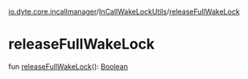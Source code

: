[io.dyte.core.incallmanager](../index.md)/[InCallWakeLockUtils](index.md)/[releaseFullWakeLock](release-full-wake-lock.md)

# releaseFullWakeLock


fun [releaseFullWakeLock](release-full-wake-lock.md)(): [Boolean](https://kotlinlang.org/api/latest/jvm/stdlib/kotlin/-boolean/index.html)
